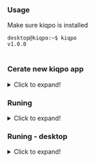 ### Usage
Make sure kiqpo is installed


```console
desktop@kiqpo:~$ kiqpo
v1.0.0
```


# 


### Cerate new kiqpo app 
<details>
  
  <summary>Click to expand!</summary>
 
  <sub>This will cerate new kiqpo app with name my-app</sub>
  
```console
kiqpo cerate my-app
```
</details>
 

### Runing
<details>
  
  <summary>Click to expand!</summary>
  

  <sub>This will serve local page</sub>
  
  ```console
kiqpo run-web
```
</details>



### Runing - desktop
<details>
  
  <summary>Click to expand!</summary>
  
  <sub>This start a desktop</sub>
  
  ```console
kiqpo run-desktop
```
</details>

